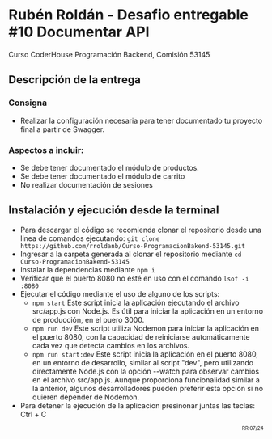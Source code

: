 # Rubén Roldán - Desafio entregable #10 Documentar API
Curso CoderHouse Programación Backend, Comisión 53145

## Descripción de la entrega

### Consigna
- Realizar la configuración necesaria para tener documentado tu proyecto final a partir de Swagger.

### Aspectos a incluir:
- Se debe tener documentado el módulo de productos.
- Se debe tener documentado el módulo de carrito
- No realizar documentación de sesiones


## Instalación y ejecución desde la terminal
- Para descargar el código se recomienda clonar el repositorio desde una linea de comandos ejecutando: `git clone https://github.com/rroldanb/Curso-ProgramacionBakend-53145.git `
- Ingresar a la carpeta generada al clonar el repositorio mediante `cd Curso-ProgramacionBakend-53145`
- Instalar la dependencias mediante `npm i`
- Verificar que el puerto 8080 no esté en uso con el comando `lsof -i :8080`
- Ejecutar el código mediante el uso de alguno de los scripts:
    - `npm start` Este script inicia la aplicación ejecutando el archivo src/app.js con Node.js. Es útil para iniciar la aplicación en un entorno de producción, en el puero 3000.
    - `npm run dev` Este script utiliza Nodemon para iniciar la aplicación en el puerto 8080, con la capacidad de reiniciarse automáticamente cada vez que detecta cambios en los archivos.
    - `npm run start:dev` Este script inicia la aplicación en el puerto 8080, en un entorno de desarrollo, similar al script "dev", pero utilizando directamente Node.js con la opción --watch para observar cambios en el archivo src/app.js. Aunque proporciona funcionalidad similar a la anterior, algunos desarrolladores pueden preferir esta opción si no quieren depender de Nodemon.
- Para detener la ejecución de la aplicacion presinonar juntas las teclas: Ctrl + C




<div style="text-align: end;">
<span  style="font-size: 0.7em; "> RR 07/24 </span>
</div>